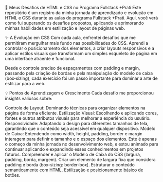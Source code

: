 🚀 Meus Desafios de HTML e CSS no Programa Fullstack +Prati
Este repositório é um registro da minha jornada de aprendizado e evolução em HTML e CSS durante as aulas do programa Fullstack +Prati. Aqui, você verá como fui superando os desafios propostos, aplicando e aprimorando minhas habilidades em estilização e layout de páginas web.

✨ A Evolução em CSS
Com cada aula, enfrentei desafios que me permitiram mergulhar mais fundo nas possibilidades do CSS. Aprendi a controlar o posicionamento dos elementos, a criar layouts responsivos e a aplicar estilos visuais que transformam um simples esqueleto de página em uma interface atraente e funcional.

Desde o controle preciso de espaçamentos com padding e margin, passando pela criação de bordas e pela manipulação do modelo de caixa (box-sizing), cada exercício foi um passo importante para dominar a arte de estilizar para a web.

💡 Pontos de Aprendizagem e Crescimento
Cada desafio me proporcionou insights valiosos sobre:

Controle de Layout: Dominando técnicas para organizar elementos na página de forma eficiente.
Estilização Visual: Escolhendo e aplicando cores, fontes e outros atributos visuais para melhorar a experiência do usuário.
Responsividade: Adaptando o design para diferentes tamanhos de tela, garantindo que o conteúdo seja acessível em qualquer dispositivo.
Modelo de Caixa: Entendendo como width, height, padding, border e margin interagem para definir o tamanho e o espaço dos elementos.
Este é apenas o começo da minha jornada no desenvolvimento web, e estou animado para continuar aplicando e expandindo esses conhecimentos em projetos futuros.
Compreender e aplicar o Modelo de Caixa do CSS (largura, padding, borda, margem).
Criar um elemento de largura fixa que considera padding e borda (box-sizing: border-box).
Estruturar o conteúdo semanticamente com HTML.
Estilização e posicionamento básico de botões.
